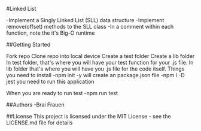 #Linked List

-Implement a Singly Linked List (SLL) data structure
-Implement remove(offset) methods to the SLL class
-In a comment within each function, note the it's Big-O runtime

##Getting Started

Fork repo Clone repo into local device Create a test folder Create a lib folder In test folder, that's where you will 
have your test function for your .js file. In lib folder that's where you will have you .js file for the code itself. 
Things you need to install -npm init -y will create an package.json file -npm I -D jest you need to run this application

When you are ready to run test -npm run test

##Authors -Brai Frauen

##License This project is licensed under the MIT License - see the LICENSE.md file for details

